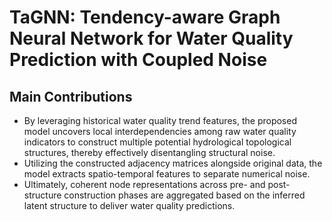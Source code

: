 # TaGNN: Tendency-aware Graph Neural Network for Water Quality Prediction with Coupled Noise
## Main Contributions
   - By leveraging historical water quality trend features, the proposed model uncovers local interdependencies among raw water quality indicators to construct multiple potential hydrological topological structures, thereby effectively disentangling structural noise.
   - Utilizing the constructed adjacency matrices alongside original data, the model extracts spatio-temporal features to separate numerical noise.
   - Ultimately, coherent node representations across pre- and post-structure construction phases are aggregated based on the inferred latent structure to deliver water quality predictions.
